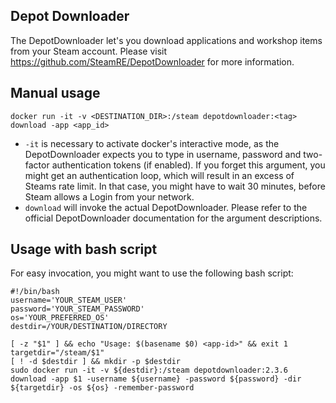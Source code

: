 ## Depot Downloader

The DepotDownloader let's you download applications and workshop items from your Steam account.
Please visit https://github.com/SteamRE/DepotDownloader for more information.

## Manual usage

```
docker run -it -v <DESTINATION_DIR>:/steam depotdownloader:<tag> download -app <app_id>
```

- `-it` is necessary to activate docker's interactive mode, as the DepotDownloader expects you to type in username, password and two-factor authentication tokens (if enabled). If you forget this argument, you might get an authentication loop, which will result in an excess of Steams rate limit. In that case, you might have to wait 30 minutes, before Steam allows a Login from your network.
- `download` will invoke the actual DepotDownloader. Please refer to the official DepotDownloader documentation for the argument descriptions.

## Usage with bash script

For easy invocation, you might want to use the following bash script:

```
#!/bin/bash
username='YOUR_STEAM_USER'
password='YOUR_STEAM_PASSWORD'
os='YOUR_PREFERRED_OS'
destdir=/YOUR/DESTINATION/DIRECTORY

[ -z "$1" ] && echo "Usage: $(basename $0) <app-id>" && exit 1
targetdir="/steam/$1"
[ ! -d $destdir ] && mkdir -p $destdir
sudo docker run -it -v ${destdir}:/steam depotdownloader:2.3.6 download -app $1 -username ${username} -password ${password} -dir ${targetdir} -os ${os} -remember-password
```
